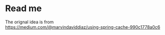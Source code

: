 # Read me

The orignal idea is from  
https://medium.com/@marvindaviddiaz/using-spring-cache-990c1778a0c6